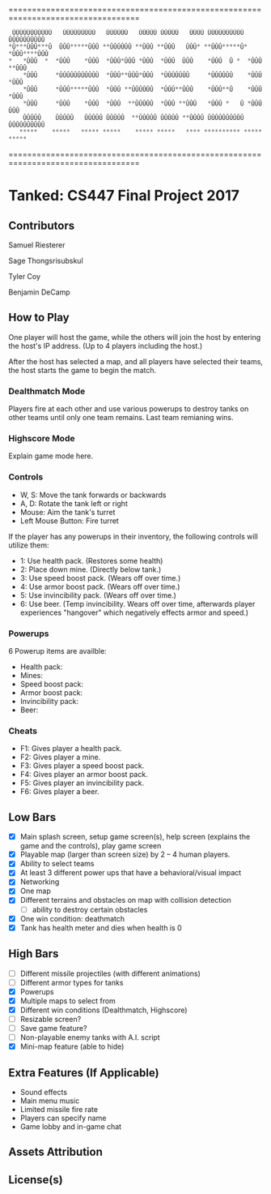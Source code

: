 ==================================================================================
                                                                                                    
     ÛÛÛÛÛÛÛÛÛÛÛ   ÛÛÛÛÛÛÛÛÛ   ÛÛÛÛÛÛ   ÛÛÛÛÛ ÛÛÛÛÛ   ÛÛÛÛ ÛÛÛÛÛÛÛÛÛÛ ÛÛÛÛÛÛÛÛÛÛ
    °Û°°°ÛÛÛ°°°Û  ÛÛÛ°°°°°ÛÛÛ °°ÛÛÛÛÛÛ °°ÛÛÛ °°ÛÛÛ   ÛÛÛ° °°ÛÛÛ°°°°°Û°°ÛÛÛ°°°°ÛÛÛ 
    °   °ÛÛÛ  °  °ÛÛÛ    °ÛÛÛ  °ÛÛÛ°ÛÛÛ °ÛÛÛ  °ÛÛÛ  ÛÛÛ    °ÛÛÛ  Û °  °ÛÛÛ   °°ÛÛÛ
        °ÛÛÛ     °ÛÛÛÛÛÛÛÛÛÛÛ  °ÛÛÛ°°ÛÛÛ°ÛÛÛ  °ÛÛÛÛÛÛÛ     °ÛÛÛÛÛÛ    °ÛÛÛ    °ÛÛÛ
        °ÛÛÛ     °ÛÛÛ°°°°°ÛÛÛ  °ÛÛÛ °°ÛÛÛÛÛÛ  °ÛÛÛ°°ÛÛÛ    °ÛÛÛ°°Û    °ÛÛÛ    °ÛÛÛ
        °ÛÛÛ     °ÛÛÛ    °ÛÛÛ  °ÛÛÛ  °°ÛÛÛÛÛ  °ÛÛÛ °°ÛÛÛ   °ÛÛÛ °   Û °ÛÛÛ    ÛÛÛ 
        ÛÛÛÛÛ    ÛÛÛÛÛ   ÛÛÛÛÛ ÛÛÛÛÛ  °°ÛÛÛÛÛ ÛÛÛÛÛ °°ÛÛÛÛ ÛÛÛÛÛÛÛÛÛÛ ÛÛÛÛÛÛÛÛÛÛ  
       °°°°°    °°°°°   °°°°° °°°°°    °°°°° °°°°°   °°°° °°°°°°°°°° °°°°°°°°°°

==================================================================================

# Tanked: CS447 Final Project 2017

## Contributors

Samuel Riesterer

Sage Thongsrisubskul

Tyler Coy

Benjamin DeCamp

## How to Play
One player will host the game, while the others will join the host by entering the host's IP address. (Up to 4 players including the host.)

After the host has selected a map, and all players have selected their teams, the host starts the game to begin the match.

### Dealthmatch Mode
Players fire at each other and use various powerups to destroy tanks on other teams until only one team remains. Last team remianing wins.

### Highscore Mode
Explain game mode here.

### Controls
- W, S: Move the tank forwards or backwards
- A, D: Rotate the tank left or right
- Mouse: Aim the tank's turret
- Left Mouse Button: Fire turret

If the player has any powerups in their inventory, the following controls will utilize them:
- 1: Use health pack. (Restores some health)
- 2: Place down mine. (Directly below tank.)
- 3: Use speed boost pack. (Wears off over time.)
- 4: Use armor boost pack. (Wears off over time.)
- 5: Use invincibility pack. (Wears off over time.)
- 6: Use beer. (Temp invincibility. Wears off over time, afterwards player experiences "hangover" which negatively effects armor and speed.)

### Powerups
6 Powerup items are availble:
- Health pack:
- Mines: 
- Speed boost pack:
- Armor boost pack:
- Invincibility pack:
- Beer: 

### Cheats

- F1: Gives player a health pack.
- F2: Gives player a mine.
- F3: Gives player a speed boost pack.
- F4: Gives player an armor boost pack.
- F5: Gives player an invincibility pack.
- F6: Gives player a beer.

## Low Bars
- [x] Main splash screen, setup game screen(s), help screen (explains the game and the controls), play game screen 
- [x] Playable map (larger than screen size) by 2 – 4 human players. 
- [x] Ability to select teams 
- [x] At least 3 different power ups that have a behavioral/visual impact 
- [x] Networking
- [x] One map
- [x] Different terrains and obstacles on map with collision detection
    - [ ] ability to destroy certain obstacles
- [x] One win condition: deathmatch
- [x] Tank has health meter and dies when health is 0 

## High Bars
- [ ] Different missile projectiles (with different animations)
- [ ] Different armor types for tanks
- [x] Powerups
- [x] Multiple maps to select from
- [x] Different win conditions (Dealthmatch, Highscore)
- [ ] Resizable screen?
- [ ] Save game feature?
- [ ] Non-playable enemy tanks with A.I. script
- [x] Mini-map feature (able to hide)

## Extra Features (If Applicable)
- Sound effects
- Main menu music
- Limited missile fire rate
- Players can specify name
- Game lobby and in-game chat

## Assets Attribution

## License(s)


